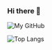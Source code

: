 ### Hi there 👋

<!--
**peschee/peschee** is a ✨ _special_ ✨ repository because its `README.md` (this file) appears on your GitHub profile.

Here are some ideas to get you started:

- 🔭 I’m currently working on ...
- 🌱 I’m currently learning ...
- 👯 I’m looking to collaborate on ...
- 🤔 I’m looking for help with ...
- 💬 Ask me about ...
- 📫 How to reach me: ...
- 😄 Pronouns: ...
- ⚡ Fun fact: ...
-->

![My GitHub](https://github-readme-stats.vercel.app/api?username=peschee&count_private=true&show_icons=true)

![Top Langs](https://github-readme-stats.vercel.app/api/top-langs/?username=peschee&count_private=true&hide=html&langs_count=6&exclude_repo=flake-os,oat-compiler&show_icons=true&layout=compact)

